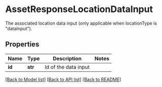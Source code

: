 # AssetResponseLocationDataInput

The associated location data input (only applicable when locationType is \"dataInput\").
## Properties
Name | Type | Description | Notes
------------ | ------------- | ------------- | -------------
**id** | **str** | Id of the data input | 

[[Back to Model list]](../README.md#documentation-for-models) [[Back to API list]](../README.md#documentation-for-api-endpoints) [[Back to README]](../README.md)



